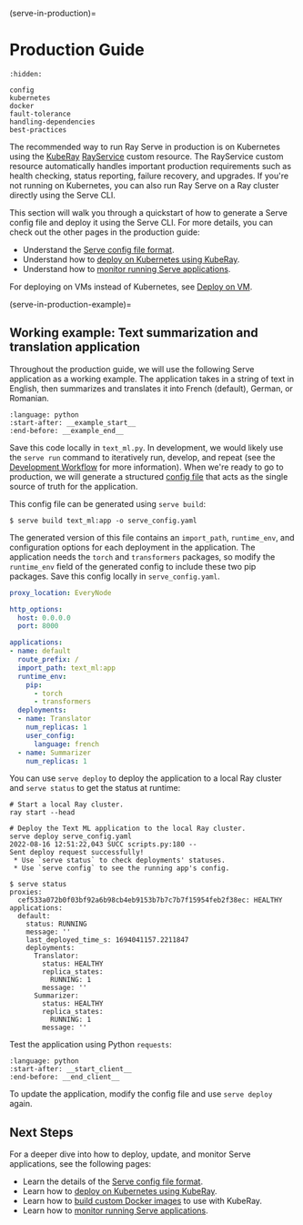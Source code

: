 (serve-in-production)=

# Production Guide

```{toctree}
:hidden:

config
kubernetes
docker
fault-tolerance
handling-dependencies
best-practices
```


The recommended way to run Ray Serve in production is on Kubernetes using the [KubeRay](kuberay-quickstart) [RayService](kuberay-rayservice-quickstart) custom resource.
The RayService custom resource automatically handles important production requirements such as health checking, status reporting, failure recovery, and upgrades.
If you're not running on Kubernetes, you can also run Ray Serve on a Ray cluster directly using the Serve CLI.

This section will walk you through a quickstart of how to generate a Serve config file and deploy it using the Serve CLI.
For more details, you can check out the other pages in the production guide:
- Understand the [Serve config file format](serve-in-production-config-file).
- Understand how to [deploy on Kubernetes using KubeRay](serve-in-production-kubernetes).
- Understand how to [monitor running Serve applications](serve-monitoring).

For deploying on VMs instead of Kubernetes, see [Deploy on VM](serve-in-production-deploying).

(serve-in-production-example)=

## Working example: Text summarization and translation application

Throughout the production guide, we will use the following Serve application as a working example.
The application takes in a string of text in English, then summarizes and translates it into French (default), German, or Romanian.

```{literalinclude} ../doc_code/production_guide/text_ml.py
:language: python
:start-after: __example_start__
:end-before: __example_end__
```

Save this code locally in `text_ml.py`.
In development, we would likely use the `serve run` command to iteratively run, develop, and repeat (see the [Development Workflow](serve-dev-workflow) for more information).
When we're ready to go to production, we will generate a structured [config file](serve-in-production-config-file) that acts as the single source of truth for the application.

This config file can be generated using `serve build`:
```
$ serve build text_ml:app -o serve_config.yaml
```

The generated version of this file contains an `import_path`, `runtime_env`, and configuration options for each deployment in the application.
The application needs the `torch` and `transformers` packages, so modify the `runtime_env` field of the generated config to include these two pip packages. Save this config locally in `serve_config.yaml`.

```yaml
proxy_location: EveryNode

http_options:
  host: 0.0.0.0
  port: 8000

applications:
- name: default
  route_prefix: /
  import_path: text_ml:app
  runtime_env:
    pip:
      - torch
      - transformers
  deployments:
  - name: Translator
    num_replicas: 1
    user_config:
      language: french
  - name: Summarizer
    num_replicas: 1
```

You can use `serve deploy` to deploy the application to a local Ray cluster and `serve status` to get the status at runtime:

```console
# Start a local Ray cluster.
ray start --head

# Deploy the Text ML application to the local Ray cluster.
serve deploy serve_config.yaml
2022-08-16 12:51:22,043 SUCC scripts.py:180 --
Sent deploy request successfully!
 * Use `serve status` to check deployments' statuses.
 * Use `serve config` to see the running app's config.

$ serve status
proxies:
  cef533a072b0f03bf92a6b98cb4eb9153b7b7c7b7f15954feb2f38ec: HEALTHY
applications:
  default:
    status: RUNNING
    message: ''
    last_deployed_time_s: 1694041157.2211847
    deployments:
      Translator:
        status: HEALTHY
        replica_states:
          RUNNING: 1
        message: ''
      Summarizer:
        status: HEALTHY
        replica_states:
          RUNNING: 1
        message: ''
```

Test the application using Python `requests`:

```{literalinclude} ../doc_code/production_guide/text_ml.py
:language: python
:start-after: __start_client__
:end-before: __end_client__
```

To update the application, modify the config file and use `serve deploy` again.

## Next Steps

For a deeper dive into how to deploy, update, and monitor Serve applications, see the following pages:
- Learn the details of the [Serve config file format](serve-in-production-config-file).
- Learn how to [deploy on Kubernetes using KubeRay](serve-in-production-kubernetes).
- Learn how to [build custom Docker images](serve-custom-docker-images) to use with KubeRay.
- Learn how to [monitor running Serve applications](serve-monitoring).

[KubeRay]: kuberay-index
[RayService]: kuberay-rayservice-quickstart
